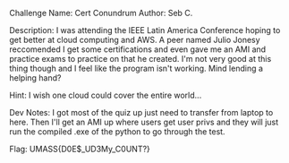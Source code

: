 Challenge Name: Cert Conundrum
Author: Seb C.

Description: I was attending the IEEE Latin America Conference hoping to get better at cloud computing and AWS. A peer named Julio Jonesy reccomended I get some certifications and even gave me an AMI and practice exams to practice on that he created. I'm not very good at this thing though and I feel like the program isn't working. Mind lending a helping hand?

Hint: I wish one cloud could cover the entire world...

Dev Notes: I got most of the quiz up just need to transfer from laptop to here. Then I'll get an AMI up where users get user privs and they will just run the compiled .exe of the python to go through the test.

Flag: UMASS{D0E$_UD3My_C0UNT?}